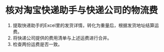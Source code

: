 # 核对淘宝快递助手与快递公司的物流费
1. 提取快递助手的Excel里的发货详情，转化为重量后，根据发货地址结算运费。
2. 将快递公司提供的费用清单与上述运费进行合并。
3. 检查两份运费是否一致。

